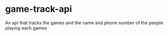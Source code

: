 # game-track-api
An api that tracks the games and the name and phone number of the people playing each games
